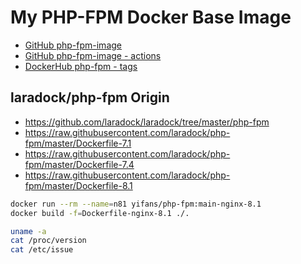 # My PHP-FPM Docker Base Image

- [GitHub php-fpm-image](https://github.com/imzyf/php-fpm-image/)
- [GitHub php-fpm-image - actions](https://github.com/imzyf/php-fpm-image/actions/)
- [DockerHub php-fpm - tags](https://hub.docker.com/repository/registry-1.docker.io/yifans/php-fpm/tags?page=1&ordering=last_updated)

## laradock/php-fpm Origin

- https://github.com/laradock/laradock/tree/master/php-fpm
- https://raw.githubusercontent.com/laradock/php-fpm/master/Dockerfile-7.1
- https://raw.githubusercontent.com/laradock/php-fpm/master/Dockerfile-7.4
- https://raw.githubusercontent.com/laradock/php-fpm/master/Dockerfile-8.1

```bash
docker run --rm --name=n81 yifans/php-fpm:main-nginx-8.1
docker build -f=Dockerfile-nginx-8.1 ./.
```

```bash
uname -a
cat /proc/version
cat /etc/issue
```
